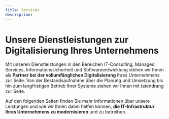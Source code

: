 ```yaml
---
title: Services
description:
---
```


# Unsere Dienstleistungen zur Digitalisierung Ihres Unternehmens

Mit unseren Dienstleistungen in den Bereichen IT-Consulting, Managed Services, Informationssicherheit und Softwareentwicklung stehen wir Ihnen als **Partner bei der vollumfänglichen Digitalisierung** Ihres Unternehmens zur Seite. Von der Bestandsaufnahme über die Planung und Umsetzung bis hin zum langfristigen Betrieb Ihrer Systeme stehen wir Ihnen mit tatendrang zur Seite.

Auf den folgenden Seiten finden Sie mehr Informationen über unsere Leistungen und wie wir Ihnen dabei helfen können, **die IT-Infrastruktur Ihres Unternehmens zu modernisieren** und zu betreiben.